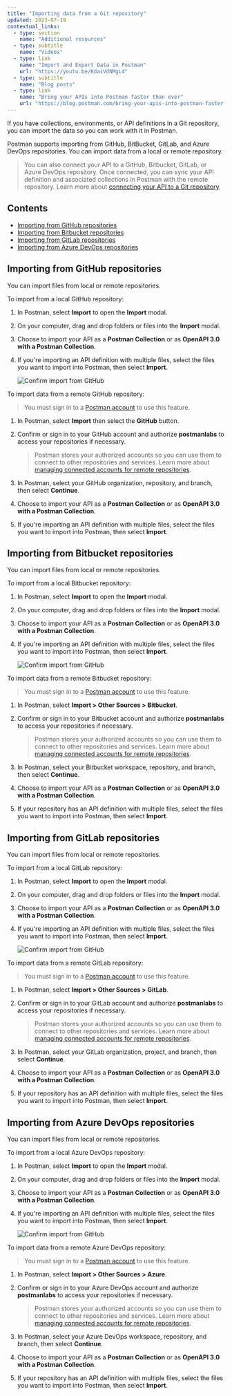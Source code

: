 ```yaml
---
title: "Importing data from a Git repository"
updated: 2023-07-19
contextual_links:
  - type: section
    name: "Additional resources"
  - type: subtitle
    name: "Videos"
  - type: link
    name: "Import and Export Data in Postman"
    url: "https://youtu.be/KdaiVdNMgL4"
  - type: subtitle
    name: "Blog posts"
  - type: link
    name: "Bring your APIs into Postman faster than ever"
    url: "https://blog.postman.com/bring-your-apis-into-postman-faster-than-ever/"
---
```


If you have collections, environments, or API definitions in a Git repository, you can import the data so you can work with it in Postman.

Postman supports importing from GitHub, BitBucket, GitLab, and Azure DevOps repositories. You can import data from a local or remote repository.

> You can also connect your API to a GitHub, Bitbucket, GitLab, or Azure DevOps repository. Once connected, you can sync your API definition and associated collections in Postman with the remote repository. Learn more about [connecting your API to a Git repository](/docs/designing-and-developing-your-api/versioning-an-api/versioning-an-api-overview/).

## Contents

* [Importing from GitHub repositories](#importing-from-github-repositories)
* [Importing from Bitbucket repositories](#importing-from-bitbucket-repositories)
* [Importing from GitLab repositories](#importing-from-gitlab-repositories)
* [Importing from Azure DevOps repositories](#importing-from-azure-devops-repositories)

## Importing from GitHub repositories

You can import files from local or remote repositories.

To import from a local GitHub repository:

1. In Postman, select **Import** to open the **Import** modal.

1. On your computer, drag and drop folders or files into the **Import** modal.

1. Choose to import your API as a **Postman Collection** or as **OpenAPI 3.0 with a Postman Collection**.

1. If you're importing an API definition with multiple files, select the files you want to import into Postman, then select **Import**.

   ![Confirm import from GitHub](https://assets.postman.com/postman-docs/v10/import-export-github-files-confirm-1-v10.jpg)

To import data from a remote GitHub repository:

> You must sign in to a [Postman account](/docs/getting-started/installation/postman-account/#signing-up-for-a-postman-account) to use this feature.

1. In Postman, select **Import** then select the **GitHub** button.

1. Confirm or sign in to your GitHub account and authorize **postmanlabs** to access your repositories if necessary.

   > Postman stores your authorized accounts so you can use them to connect to other repositories and services. Learn more about [managing connected accounts for remote repositories](/docs/designing-and-developing-your-api/versioning-an-api/using-cloud-git-repo/#managing-connected-accounts-for-remote-repositories).

1. In Postman, select your GitHub organization, repository, and branch, then select **Continue**.

1. Choose to import your API as a **Postman Collection** or as **OpenAPI 3.0 with a Postman Collection**.

1. If you're importing an API definition with multiple files, select the files you want to import into Postman, then select **Import**.

## Importing from Bitbucket repositories

You can import files from local or remote repositories.

To import from a local Bitbucket repository:

1. In Postman, select **Import** to open the **Import** modal.

1. On your computer, drag and drop folders or files into the **Import** modal.

1. Choose to import your API as a **Postman Collection** or as **OpenAPI 3.0 with a Postman Collection**.

1. If you're importing an API definition with multiple files, select the files you want to import into Postman, then select **Import**.

   ![Confirm import from GitHub](https://assets.postman.com/postman-docs/v10/import-export-github-files-confirm-1-v10.jpg)

To import data from a remote Bitbucket repository:

> You must sign in to a [Postman account](/docs/getting-started/installation/postman-account/#signing-up-for-a-postman-account) to use this feature.

1. In Postman, select **Import > Other Sources > Bitbucket**.

1. Confirm or sign in to your Bitbucket account and authorize **postmanlabs** to access your repositories if necessary.

   > Postman stores your authorized accounts so you can use them to connect to other repositories and services. Learn more about [managing connected accounts for remote repositories](/docs/designing-and-developing-your-api/versioning-an-api/using-cloud-git-repo/#managing-connected-accounts-for-remote-repositories).

1. In Postman, select your Bitbucket workspace, repository, and branch, then select **Continue**.

1. Choose to import your API as a **Postman Collection** or as **OpenAPI 3.0 with a Postman Collection**.

1. If your repository has an API definition with multiple files, select the files you want to import into Postman, then select **Import**.

## Importing from GitLab repositories

You can import files from local or remote repositories.

To import from a local GitLab repository:

1. In Postman, select **Import** to open the **Import** modal.

1. On your computer, drag and drop folders or files into the **Import** modal.

1. Choose to import your API as a **Postman Collection** or as **OpenAPI 3.0 with a Postman Collection**.

1. If you're importing an API definition with multiple files, select the files you want to import into Postman, then select **Import**.

   ![Confirm import from GitHub](https://assets.postman.com/postman-docs/v10/import-export-github-files-confirm-1-v10.jpg)

To import data from a remote GitLab repository:

> You must sign in to a [Postman account](/docs/getting-started/installation/postman-account/#signing-up-for-a-postman-account) to use this feature.

1. In Postman, select **Import > Other Sources > GitLab**.

1. Confirm or sign in to your GitLab account and authorize **postmanlabs** to access your repositories if necessary.

   > Postman stores your authorized accounts so you can use them to connect to other repositories and services. Learn more about [managing connected accounts for remote repositories](/docs/designing-and-developing-your-api/versioning-an-api/using-cloud-git-repo/#managing-connected-accounts-for-remote-repositories).

1. In Postman, select your GitLab organization, project, and branch, then select **Continue**.

1. Choose to import your API as a **Postman Collection** or as **OpenAPI 3.0 with a Postman Collection**.

1. If your repository has an API definition with multiple files, select the files you want to import into Postman, then select **Import**.

## Importing from Azure DevOps repositories

You can import files from local or remote repositories.

To import from a local Azure DevOps repository:

1. In Postman, select **Import** to open the **Import** modal.

1. On your computer, drag and drop folders or files into the **Import** modal.

1. Choose to import your API as a **Postman Collection** or as **OpenAPI 3.0 with a Postman Collection**.

1. If you're importing an API definition with multiple files, select the files you want to import into Postman, then select **Import**.

   ![Confirm import from GitHub](https://assets.postman.com/postman-docs/v10/import-export-github-files-confirm-1-v10.jpg)

To import data from a remote Azure DevOps repository:

> You must sign in to a [Postman account](/docs/getting-started/installation/postman-account/#signing-up-for-a-postman-account) to use this feature.

1. In Postman, select **Import > Other Sources > Azure**.

1. Confirm or sign in to your Azure DevOps account and authorize **postmanlabs** to access your repositories if necessary.

   > Postman stores your authorized accounts so you can use them to connect to other repositories and services. Learn more about [managing connected accounts for remote repositories](/docs/designing-and-developing-your-api/versioning-an-api/using-cloud-git-repo/#managing-connected-accounts-for-remote-repositories).

1. In Postman, select your Azure DevOps workspace, repository, and branch, then select **Continue**.

1. Choose to import your API as a **Postman Collection** or as **OpenAPI 3.0 with a Postman Collection**.

1. If your repository has an API definition with multiple files, select the files you want to import into Postman, then select **Import**.
